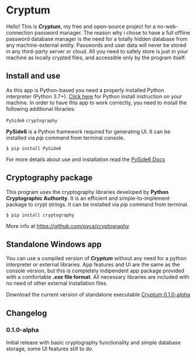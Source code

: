 # Cryptum
Hello! This is **_Cryptum_**, my free and open-source project for a no-web-connection password manager. The reason why i chose to have a full offline password database manager is the need for a totally hidden database from any machine-external entity. Passwords and user data will never be stored in any third-party server
or cloud. All you need to safely store is just in your machine as locally crypted files, and accessible only by the program itself.

## Install and use

As this app is Python-based you need a properly installed Python interpreter (Python 3.7+).
[Click here](https://www.python.org/) for Python install instruction on your machine.
In order to have this app to work correctly, you need to install the following additional libraries:

`PySide6`
`cryptography`

**PySide6** is a Python framework required for generating UI.
It can be installed via _pip_ command from terminal console.

<pre><code>$ pip install PySide6
</code></pre>

For more details about use and installation read the [PySide6 Docs](https://pypi.org/project/PySide6/)

## Cryptography package
This program uses the cryptography libraries developed by **Python Cryptographic Authority**.
It is an efficient and simple-to-implement package to crypt strings.
It can be installed via _pip_ command from terminal.

<pre><code>$ pip install cryptography
</code></pre>

More info at https://github.com/pyca/cryptography

## Standalone Windows app
You can use a compiled version of **_Cryptum_** without any need for a python interpreter or external libraries. App features and UI are the same as the console version, but this is completely
indipendent app package provided with a comfortable **_.exe_ file format**. All necessary libraries are included
with no need of other external installation files.

Download the current version of standalone executable [Cryptum 0.1.0-alpha](https://drive.google.com/file/d/1brj76VXdvVvGpV5mGVc4xbFefzS6ZRhZ/view?usp=sharing)


## Changelog
### 0.1.0-alpha
Initial release with basic cryptography functionality and simple database storage, some UI features still to do.
